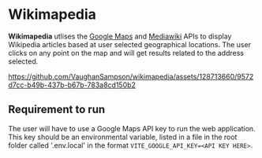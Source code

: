 # Wikimapedia
**Wikimapedia** utlises the [Google Maps](https://developers.google.com/maps) and [Mediawiki](https://www.mediawiki.org/wiki/API:Main_page) APIs to display Wikipedia articles based at user selected geographical locations. The user clicks on any point on the map and will get results related to the address selected.


https://github.com/VaughanSampson/wikimapedia/assets/128713660/9572d7cc-b49b-437b-b67b-783a8cd150b2


## Requirement to run
The user will have to use a Google Maps API key to run the web application. This key should be an environmental variable, listed in a file in the root folder called '.env.local' in the format `VITE_GOOGLE_API_KEY=<API KEY HERE>`.
